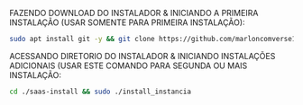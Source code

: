 FAZENDO DOWNLOAD DO INSTALADOR & INICIANDO A PRIMEIRA INSTALAÇÃO (USAR SOMENTE PARA PRIMEIRA INSTALAÇÃO):

```bash
sudo apt install git -y && git clone https://github.com/marloncomverse16/saas-install.git && sudo chmod -R 777 saas-install && cd saas-install && sudo ./install_primaria
```

ACESSANDO DIRETORIO DO INSTALADOR & INICIANDO INSTALAÇÕES ADICIONAIS (USAR ESTE COMANDO PARA SEGUNDA OU MAIS INSTALAÇÃO:
```bash
cd ./saas-install && sudo ./install_instancia
```

